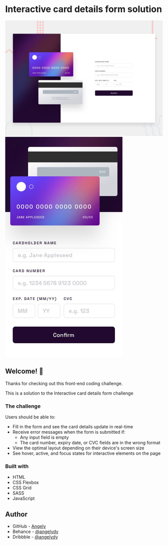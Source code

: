 # Interactive card details form solution

![Design preview for the Interactive card details form coding challenge](./design/desktop-preview.jpg)
![Mobile preview for the Interactive card details form coding challenge](./design/mobile-design.jpg)


## Welcome! 👋

Thanks for checking out this front-end coding challenge.

This is a solution to the Interactive card details form challenge

### The challenge

Users should be able to:

- Fill in the form and see the card details update in real-time
- Receive error messages when the form is submitted if:
  - Any input field is empty
  - The card number, expiry date, or CVC fields are in the wrong format
- View the optimal layout depending on their device's screen size
- See hover, active, and focus states for interactive elements on the page

### Built with

- HTML
- CSS Flexbox
- CSS Grid
- SASS
- JavaScript

## Author

- GitHub - [Angely](https://www.github.com/angelydy)
- Behance - [@angelydy](https://www.behance.net/angelydy)
- Dribbble - [@angelydy](https://www.dribbble.com/angelydy)